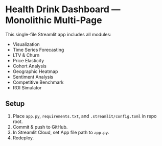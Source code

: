 # Health Drink Dashboard — Monolithic Multi-Page

This single-file Streamlit app includes all modules:
- Visualization
- Time Series Forecasting
- LTV & Churn
- Price Elasticity
- Cohort Analysis
- Geographic Heatmap
- Sentiment Analysis
- Competitive Benchmark
- ROI Simulator

## Setup
1. Place `app.py`, `requirements.txt`, and `.streamlit/config.toml` in repo root.
2. Commit & push to GitHub.
3. In Streamlit Cloud, set App file path to `app.py`.
4. Redeploy.

